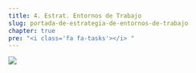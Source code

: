 ```yaml
---
title: 4. Estrat. Entornos de Trabajo
slug: portada-de-estrategia-de-entornos-de-trabajo
chapter: true
pre: "<i class='fa fa-tasks'></i> "
---
```


![](/images/qap/estrategia-de-entornos-de-trabajo-portada.png)
